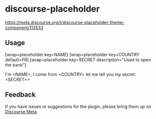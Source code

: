 # discourse-placeholder

https://meta.discourse.org/t/discourse-placeholder-theme-component/113533

## Usage

[wrap=placeholder key=NAME]
[wrap=placeholder key=COUNTRY default=FR]
[wrap=placeholder key=SECRET description="Used to open the bank"]

I'm =NAME=, I come from =COUNTRY= let me tell you my secret: =SECRET==

## Feedback

If you have issues or suggestions for the plugin, please bring them up on
[Discourse Meta](https://meta.discourse.org).
